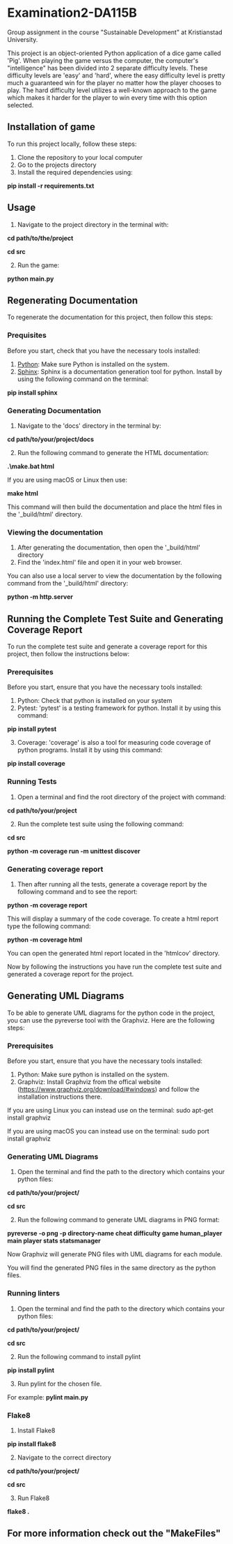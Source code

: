 # Examination2-DA115B
Group assignment in the course "Sustainable Development" at Kristianstad University.

This project is an object-oriented Python application of a dice game called 'Pig'. When playing the game versus the computer, the computer's "intelligence" has been divided into 2 separate difficulty levels. These difficulty levels are 'easy' and 'hard', where the easy difficulty level is pretty much a guaranteed win for the player no matter how the player chooses to play. The hard difficulty level utilizes a well-known approach to the game which makes it harder for the player to win every time with this option selected.

## Installation of game

To run this project locally, follow these steps:

1. Clone the repository to your local computer
2. Go to the projects directory
3. Install the required dependencies using:

**pip install -r requirements.txt**

## Usage

1. Navigate to the project directory in the terminal with:

**cd path/to/the/project**

**cd src**

2. Run the game:

**python main.py**






## Regenerating Documentation

To regenerate the documentation for this project, then follow this steps:

### Prequisites

Before you start, check that you have the necessary tools installed:

1. [Python](https://python.org/downloads/): Make sure Python is installed on the system.
2. [Sphinx](https://www.sphinx-doc.org/): Sphinx is a documentation generation tool for python. Install by using the following command on the terminal:

**pip install sphinx**

### Generating Documentation

1. Navigate to the 'docs' directory in the terminal by:

**cd path/to/your/project/docs**

2. Run the following command to generate the HTML documentation:

**.\make.bat html**

If you are using macOS or Linux then use:

**make html**

This command will then build the documentation and place the html files in the '_build/html' directory.

### Viewing the documentation

1. After generating the documentation, then open the '_build/html' directory
2. Find the 'index.html' file and open it in your web browser.

You can also use a local server to view the documentation by the following command from the '_build/html' directory:

**python -m http.server**







## Running the Complete Test Suite and Generating Coverage Report

To run the complete test suite and generate a coverage report for this project, then follow the instructions below:

### Prerequisites

Before you start, ensure that you have the necessary tools installed:

1. Python: Check that python is installed on your system
2. Pytest: 'pytest' is a testing framework for python. Install it by using this command:

**pip install pytest**


3. Coverage: 'coverage' is also a tool for measuring code coverage of python programs. Install it by using this command:

**pip install coverage**

### Running Tests

1. Open a terminal and find the root directory of the project with command:

**cd path/to/your/project**

2. Run the complete test suite using the following command:

**cd src**

**python -m coverage run -m unittest discover**

### Generating coverage report

1. Then after running all the tests, generate a coverage report by the following command and to see the report:

**python -m coverage report**

This will display a summary of the code coverage. To create a html report type the following command:

**python -m coverage html**


You can open the generated html report located in the 'htmlcov' directory.

Now by following the instructions you have run the complete test suite and generated a coverage report for the project.





## Generating UML Diagrams

To be able to generate UML diagrams for the python code in the project, you can use the pyreverse tool with the Graphviz. Here are the following steps:

### Prerequisites

Before you start, ensure that you have the necessary tools installed:

1. Python: Make sure python is installed on the system.
2. Graphviz: Install Graphviz from the offical website (https://www.graphviz.org/download/#windows) and follow the installation instructions there.

If you are using Linux you can instead use on the terminal: sudo apt-get install graphviz

If you are using macOS you can instead use on the terminal: sudo port install graphviz


### Generating UML Diagrams

1. Open the terminal and find the path to the directory which contains your python files:

**cd path/to/your/project/**

**cd src**

2. Run the following command to generate UML diagrams in PNG format:

**pyreverse -o png -p directory-name cheat difficulty game human_player main player stats statsmanager**

Now Graphviz will generate PNG files with UML diagrams for each module.

You will find the generated PNG files in the same directory as the python files.

### Running linters

1. Open the terminal and find the path to the directory which contains your python files:

**cd path/to/your/project/**

**cd src**

2. Run the following command to install pylint

**pip install pylint**

3. Run pylint for the chosen file.

For example: **pylint main.py**

### Flake8

1. Install Flake8

**pip install flake8**

2. Navigate to the correct directory

**cd path/to/your/project/**

**cd src**

3. Run Flake8

**flake8 .**

## For more information check out the "MakeFiles"

